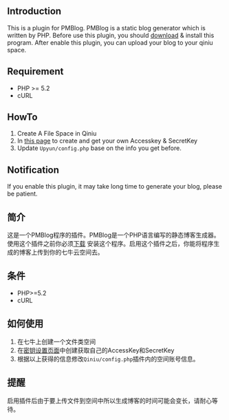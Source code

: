 ## Introduction

This is a plugin for PMBlog. PMBlog is a static blog generator which is written by PHP. Before use this plugin, you should [download](http://upyun.gitcafe.com/lizheming/PMBlog) & install this program. After enable this plugin, you can upload your blog to your qiniu space.

## Requirement

 - PHP >= 5.2  
 - cURL

## HowTo

 1. Create A File Space in Qiniu
 1. In [this page](https://portal.qiniu.com/setting/key) to create and get your own Accesskey & SecretKey
 1. Update `Upyun/config.php` base on the info you get before.

## Notification

If you enable this plugin, it may take long time to generate your blog, please be patient.

## 简介
这是一个PMBlog程序的插件。PMBlog是一个PHP语言编写的静态博客生成器。使用这个插件之前你必须[下载](http://upyun.gitcafe.com/lizheming/PMBlog) 安装这个程序。启用这个插件之后，你能将程序生成的博客上传到你的七牛云空间去。

## 条件
 - PHP>=5.2
 - cURL

## 如何使用

 1. 在七牛上创建一个文件类空间
 1. 在[密钥设置页面](https://portal.qiniu.com/setting/key)中创建获取自己的AccessKey和SecretKey
 1. 根据以上获得的信息修改`Qiniu/config.php`插件内的空间账号信息。

## 提醒

启用插件后由于要上传文件到空间中所以生成博客的时间可能会变长，请耐心等待。
